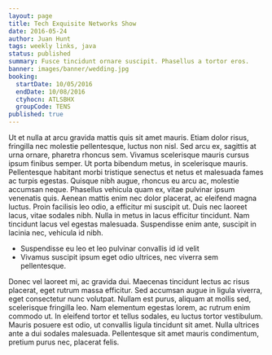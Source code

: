 ```yaml
---
layout: page
title: Tech Exquisite Networks Show
date: 2016-05-24
author: Juan Hunt
tags: weekly links, java
status: published
summary: Fusce tincidunt ornare suscipit. Phasellus a tortor eros.
banner: images/banner/wedding.jpg
booking:
  startDate: 10/05/2016
  endDate: 10/08/2016
  ctyhocn: ATLSBHX
  groupCode: TENS
published: true
---
```

Ut et nulla at arcu gravida mattis quis sit amet mauris. Etiam dolor risus, fringilla nec molestie pellentesque, luctus non nisl. Sed arcu ex, sagittis at urna ornare, pharetra rhoncus sem. Vivamus scelerisque mauris cursus ipsum finibus semper. Ut porta bibendum metus, in scelerisque mauris. Pellentesque habitant morbi tristique senectus et netus et malesuada fames ac turpis egestas. Quisque nibh augue, rhoncus eu arcu ac, molestie accumsan neque. Phasellus vehicula quam ex, vitae pulvinar ipsum venenatis quis. Aenean mattis enim nec dolor placerat, ac eleifend magna luctus. Proin facilisis leo odio, a efficitur mi suscipit ut. Duis nec laoreet lacus, vitae sodales nibh. Nulla in metus in lacus efficitur tincidunt. Nam tincidunt lacus vel egestas malesuada. Suspendisse enim ante, suscipit in lacinia nec, vehicula id nibh.

* Suspendisse eu leo et leo pulvinar convallis id id velit
* Vivamus suscipit ipsum eget odio ultrices, nec viverra sem pellentesque.

Donec vel laoreet mi, ac gravida dui. Maecenas tincidunt lectus ac risus placerat, eget rutrum massa efficitur. Sed accumsan augue in ligula viverra, eget consectetur nunc volutpat. Nullam est purus, aliquam at mollis sed, scelerisque fringilla leo. Nam elementum egestas lorem, ac rutrum enim commodo ut. In eleifend tortor et tellus sodales, eu luctus tortor vestibulum. Mauris posuere est odio, ut convallis ligula tincidunt sit amet. Nulla ultrices ante a dui sodales malesuada. Pellentesque sit amet mauris condimentum, pretium purus nec, placerat felis.
